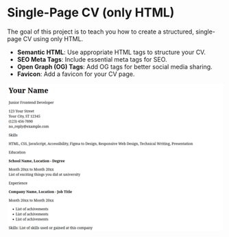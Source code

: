 # Single-Page CV (only HTML)

The goal of this project is to teach you how to create a structured, single-page CV using only HTML. 


- **Semantic HTML**: Use appropriate HTML tags to structure your CV.
- **SEO Meta Tags**: Include essential meta tags for SEO.
- **Open Graph (OG) Tags**: Add OG tags for better social media sharing.
- **Favicon**: Add a favicon for your CV page.

<img src="../assets/single-page.png"/>